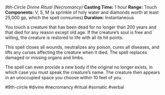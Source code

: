 *9th-Circle Divine Ritual (Necromancy)*
**Casting Time:** 1 hour
**Range:** Touch
**Components:** V, S, M (a sprinkle of holy water and diamonds worth at least 25,000 gp, which the spell consumes)
**Duration:** Instantaneous

You touch a creature that has been dead for no longer than 200 years and that died for any reason except old age. If the creature’s soul is free and willing, the creature is restored to life with all its hit points.

This spell closes all wounds, neutralizes any poison, cures all diseases, and lifts any curses affecting the creature when it died. The spell replaces damaged or missing organs and limbs.

The spell can even provide a new body if the original no longer exists, in which case you must speak the creature’s name. The creature then appears in an unoccupied space you choose within 10 feet of you.

#9th-circle #divine #necromancy #ritual #somatic #verbal
